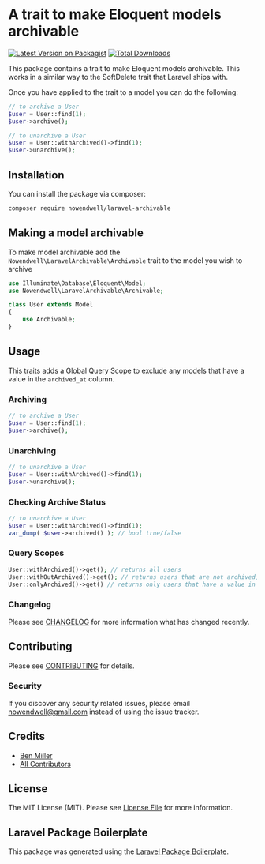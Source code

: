 # A trait to make Eloquent models archivable

[![Latest Version on Packagist](https://img.shields.io/packagist/v/nowendwell/laravel-archivable.svg?style=flat-square)](https://packagist.org/packages/nowendwell/laravel-archivable)
[![Total Downloads](https://img.shields.io/packagist/dt/nowendwell/laravel-archivable.svg?style=flat-square)](https://packagist.org/packages/nowendwell/laravel-archivable)

This package contains a trait to make Eloquent models archivable. This works in a similar way to the SoftDelete trait that Laravel ships with.

Once you have applied to the trait to a model you can do the following:

```php
// to archive a User
$user = User::find(1);
$user->archive();

// to unarchive a User
$user = User::withArchived()->find(1);
$user->unarchive();
```

## Installation

You can install the package via composer:

```bash
composer require nowendwell/laravel-archivable
```

## Making a model archivable

To make model archivable add the `Nowendwell\LaravelArchivable\Archivable` trait to the model you wish to archive  

```php
use Illuminate\Database\Eloquent\Model;
use Nowendwell\LaravelArchivable\Archivable;

class User extends Model
{
    use Archivable;
}
```

## Usage

This traits adds a Global Query Scope to exclude any models that have a value in the `archived_at` column.

### Archiving
``` php
// to archive a User
$user = User::find(1);
$user->archive();
```

### Unarchiving
``` php
// to unarchive a User
$user = User::withArchived()->find(1);
$user->unarchive();
```

### Checking Archive Status
``` php
// to unarchive a User
$user = User::withArchived()->find(1);
var_dump( $user->archived() ); // bool true/false
```

### Query Scopes
```php
User::withArchived()->get(); // returns all users
User::withOutArchived()->get(); // returns users that are not archived, same results as User::all()
User::onlyArchived()->get() // returns only users that have a value in the archived_at column
```

### Changelog

Please see [CHANGELOG](CHANGELOG.md) for more information what has changed recently.

## Contributing

Please see [CONTRIBUTING](CONTRIBUTING.md) for details.

### Security

If you discover any security related issues, please email nowendwell@gmail.com instead of using the issue tracker.

## Credits

- [Ben Miller](https://github.com/nowendwell)
- [All Contributors](../../contributors)

## License

The MIT License (MIT). Please see [License File](LICENSE.md) for more information.

## Laravel Package Boilerplate

This package was generated using the [Laravel Package Boilerplate](https://laravelpackageboilerplate.com).
